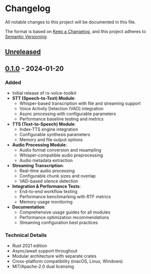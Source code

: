 # Changelog

All notable changes to this project will be documented in this file.

The format is based on [Keep a Changelog](https://keepachangelog.com/en/1.0.0/),
and this project adheres to [Semantic Versioning](https://semver.org/spec/v2.0.0.html).

## [Unreleased]

## [0.1.0] - 2024-01-20

### Added
- Initial release of rs-voice-toolkit
- **STT (Speech-to-Text) Module**:
  - Whisper-based transcription with file and streaming support
  - Voice Activity Detection (VAD) integration
  - Async processing with configurable parameters
  - Performance baseline testing and metrics
- **TTS (Text-to-Speech) Module**:
  - Index-TTS engine integration
  - Configurable synthesis parameters
  - Memory and file output options
- **Audio Processing Module**:
  - Audio format conversion and resampling
  - Whisper-compatible audio preprocessing
  - Audio metadata extraction
- **Streaming Transcription**:
  - Real-time audio processing
  - Configurable chunk sizes and overlap
  - VAD-based silence detection
- **Integration & Performance Tests**:
  - End-to-end workflow testing
  - Performance benchmarking with RTF metrics
  - Memory usage monitoring
- **Documentation**:
  - Comprehensive usage guides for all modules
  - Performance optimization recommendations
  - Streaming configuration best practices

### Technical Details
- Rust 2021 edition
- Async/await support throughout
- Modular architecture with separate crates
- Cross-platform compatibility (macOS, Linux, Windows)
- MIT/Apache-2.0 dual licensing

[Unreleased]: https://github.com/your-org/rs-voice-toolkit/compare/v0.1.0...HEAD
[0.1.0]: https://github.com/your-org/rs-voice-toolkit/releases/tag/v0.1.0